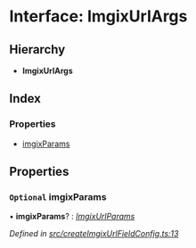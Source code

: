 
# Interface: ImgixUrlArgs

## Hierarchy

* **ImgixUrlArgs**

## Index

### Properties

* [imgixParams](_index_.imgixurlargs.md#optional-imgixparams)

## Properties

### `Optional` imgixParams

• **imgixParams**? : *[ImgixUrlParams](_types_.imgixurlparams.md)*

*Defined in [src/createImgixUrlFieldConfig.ts:13](https://github.com/WalltoWall/gatsby-plugin-imgix/blob/6f1a9c7/src/createImgixUrlFieldConfig.ts#L13)*
